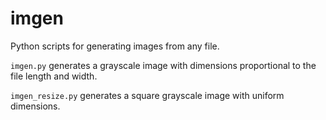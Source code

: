 # imgen
Python scripts for generating images from any file.

`imgen.py` generates a grayscale image with dimensions proportional to the file length and width.

`imgen_resize.py` generates a square grayscale image with uniform dimensions.